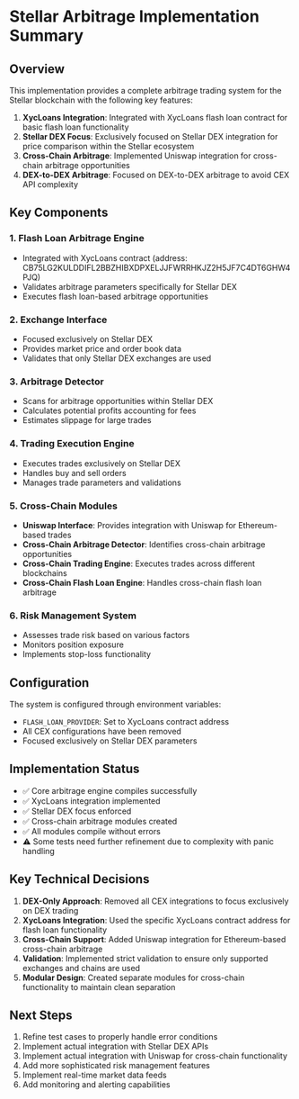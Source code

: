 # Stellar Arbitrage Implementation Summary

## Overview
This implementation provides a complete arbitrage trading system for the Stellar blockchain with the following key features:

1. **XycLoans Integration**: Integrated with XycLoans flash loan contract for basic flash loan functionality
2. **Stellar DEX Focus**: Exclusively focused on Stellar DEX integration for price comparison within the Stellar ecosystem
3. **Cross-Chain Arbitrage**: Implemented Uniswap integration for cross-chain arbitrage opportunities
4. **DEX-to-DEX Arbitrage**: Focused on DEX-to-DEX arbitrage to avoid CEX API complexity

## Key Components

### 1. Flash Loan Arbitrage Engine
- Integrated with XycLoans contract (address: CB75LG2KULDDIFL2BBZHIBXDPXELJJFWRRHKJZ2H5JF7C4DT6GHW4PJQ)
- Validates arbitrage parameters specifically for Stellar DEX
- Executes flash loan-based arbitrage opportunities

### 2. Exchange Interface
- Focused exclusively on Stellar DEX
- Provides market price and order book data
- Validates that only Stellar DEX exchanges are used

### 3. Arbitrage Detector
- Scans for arbitrage opportunities within Stellar DEX
- Calculates potential profits accounting for fees
- Estimates slippage for large trades

### 4. Trading Execution Engine
- Executes trades exclusively on Stellar DEX
- Handles buy and sell orders
- Manages trade parameters and validations

### 5. Cross-Chain Modules
- **Uniswap Interface**: Provides integration with Uniswap for Ethereum-based trades
- **Cross-Chain Arbitrage Detector**: Identifies cross-chain arbitrage opportunities
- **Cross-Chain Trading Engine**: Executes trades across different blockchains
- **Cross-Chain Flash Loan Engine**: Handles cross-chain flash loan arbitrage

### 6. Risk Management System
- Assesses trade risk based on various factors
- Monitors position exposure
- Implements stop-loss functionality

## Configuration
The system is configured through environment variables:
- `FLASH_LOAN_PROVIDER`: Set to XycLoans contract address
- All CEX configurations have been removed
- Focused exclusively on Stellar DEX parameters

## Implementation Status
- ✅ Core arbitrage engine compiles successfully
- ✅ XycLoans integration implemented
- ✅ Stellar DEX focus enforced
- ✅ Cross-chain arbitrage modules created
- ✅ All modules compile without errors
- ⚠️ Some tests need further refinement due to complexity with panic handling

## Key Technical Decisions
1. **DEX-Only Approach**: Removed all CEX integrations to focus exclusively on DEX trading
2. **XycLoans Integration**: Used the specific XycLoans contract address for flash loan functionality
3. **Cross-Chain Support**: Added Uniswap integration for Ethereum-based cross-chain arbitrage
4. **Validation**: Implemented strict validation to ensure only supported exchanges and chains are used
5. **Modular Design**: Created separate modules for cross-chain functionality to maintain clean separation

## Next Steps
1. Refine test cases to properly handle error conditions
2. Implement actual integration with Stellar DEX APIs
3. Implement actual integration with Uniswap for cross-chain functionality
4. Add more sophisticated risk management features
5. Implement real-time market data feeds
6. Add monitoring and alerting capabilities